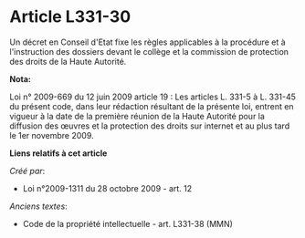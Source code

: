 # Article L331-30

Un décret en Conseil d'Etat fixe les règles applicables à la procédure et à l'instruction des dossiers devant le collège et
la commission de protection des droits de la Haute Autorité.

**Nota:**

Loi n° 2009-669 du 12 juin 2009 article 19 : Les articles L. 331-5 à L. 331-45 du présent code, dans leur rédaction résultant
de la présente loi, entrent en vigueur à la date de la première réunion de la Haute Autorité pour la diffusion des œuvres et
la protection des droits sur internet et au plus tard le 1er novembre 2009.

**Liens relatifs à cet article**

_Créé par_:

  - Loi n°2009-1311 du 28 octobre 2009 - art. 12

_Anciens textes_:

  - Code de la propriété intellectuelle - art. L331-38 (MMN)
